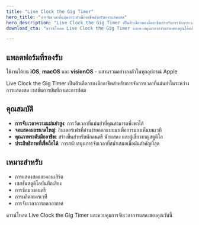 ```yaml
---
title: "Live Clock the Gig Timer"
hero_title: "การจับเวลาที่แม่นยำระดับมืออาชีพสำหรับการแสดงสด"
hero_description: "Live Clock the Gig Timer เป็นตัวเลือกของมืออาชีพสำหรับการจัดการเวลาที่แม่นยำในระหว่างการแสดงสด เซสชันการบันทึก และการซ้อม"
download_cta: "ดาวน์โหลด Live Clock the Gig Timer และควบคุมเวลาการแสดงของคุณได้แล้ววันนี้"

---
```


## แพลตฟอร์มที่รองรับ

ใช้งานได้บน **iOS**, **macOS** และ **visionOS** - ผสานรวมอย่างลงตัวในทุกอุปกรณ์ Apple

Live Clock the Gig Timer เป็นตัวเลือกของมืออาชีพสำหรับการจัดการเวลาที่แม่นยำในระหว่างการแสดงสด เซสชันการบันทึก และการซ้อม

## คุณสมบัติ

- **การจับเวลาความแม่นยำสูง**: การวัดเวลาที่แม่นยำที่คุณสามารถพึ่งพาได้
- **จอแสดงผลขนาดใหญ่**: อินเตอร์เฟซที่อ่านง่ายออกแบบมาเพื่อการมองเห็นบนเวที
- **คุณภาพระดับมืออาชีพ**: สร้างขึ้นสำหรับนักดนตรี นักแสดง และผู้เชี่ยวชาญสตูดิโอ
- **ประสิทธิภาพที่เชื่อถือได้**: การสนับสนุนการจับเวลาที่สม่ำเสมอเมื่อมันสำคัญที่สุด

## เหมาะสำหรับ

- การแสดงสดและคอนเสิร์ต
- เซสชันสตูดิโอบันทึกเสียง
- การซ้อมวงดนตรี
- การผลิตละครเวที
- การจับเวลาการออกอากาศ

ดาวน์โหลด Live Clock the Gig Timer และควบคุมการจับเวลาการแสดงของคุณวันนี้
